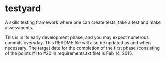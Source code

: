 testyard
========

A skills testing framework where one can create tests, take a  test and make assessments.

This is in its early development phase, and you may expect numerous commits everyday. This 
README file will also be updated as and when necessary. The target date for the completion
of the first phase (consisting of the points #1 to #20 in requirements.txt file) is Feb 14,
 2015.
